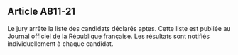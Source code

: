 Article A811-21
----
Le jury arrête la liste des candidats déclarés aptes. Cette liste est publiée au
Journal officiel de la République française. Les résultats sont notifiés
individuellement à chaque candidat.
